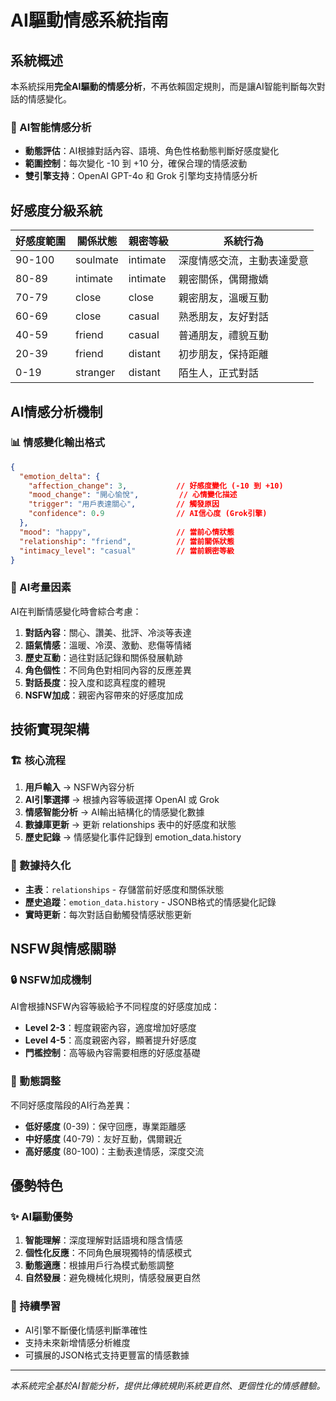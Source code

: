 # AI驅動情感系統指南

## 系統概述

本系統採用**完全AI驅動的情感分析**，不再依賴固定規則，而是讓AI智能判斷每次對話的情感變化。

### 🧠 AI智能情感分析
- **動態評估**：AI根據對話內容、語境、角色性格動態判斷好感度變化
- **範圍控制**：每次變化 -10 到 +10 分，確保合理的情感波動
- **雙引擎支持**：OpenAI GPT-4o 和 Grok 引擎均支持情感分析

## 好感度分級系統

| 好感度範圍 | 關係狀態 | 親密等級 | 系統行為 |
|----------|---------|---------|----------|
| 90-100 | soulmate | intimate | 深度情感交流，主動表達愛意 |
| 80-89 | intimate | intimate | 親密關係，偶爾撒嬌 |
| 70-79 | close | close | 親密朋友，溫暖互動 |
| 60-69 | close | casual | 熟悉朋友，友好對話 |
| 40-59 | friend | casual | 普通朋友，禮貌互動 |
| 20-39 | friend | distant | 初步朋友，保持距離 |
| 0-19 | stranger | distant | 陌生人，正式對話 |

## AI情感分析機制

### 📊 情感變化輸出格式
```json
{
  "emotion_delta": {
    "affection_change": 3,           // 好感度變化 (-10 到 +10)
    "mood_change": "開心愉悅",         // 心情變化描述  
    "trigger": "用戶表達關心",         // 觸發原因
    "confidence": 0.9                // AI信心度 (Grok引擎)
  },
  "mood": "happy",                   // 當前心情狀態
  "relationship": "friend",          // 當前關係狀態
  "intimacy_level": "casual"         // 當前親密等級
}
```

### 🎯 AI考量因素
AI在判斷情感變化時會綜合考慮：

1. **對話內容**：關心、讚美、批評、冷淡等表達
2. **語氣情感**：溫暖、冷漠、激動、悲傷等情緒
3. **歷史互動**：過往對話記錄和關係發展軌跡
4. **角色個性**：不同角色對相同內容的反應差異
5. **對話長度**：投入度和認真程度的體現
6. **NSFW加成**：親密內容帶來的好感度加成

## 技術實現架構

### 🏗️ 核心流程
1. **用戶輸入** → NSFW內容分析
2. **AI引擎選擇** → 根據內容等級選擇 OpenAI 或 Grok
3. **情感智能分析** → AI輸出結構化的情感變化數據
4. **數據庫更新** → 更新 relationships 表中的好感度和狀態
5. **歷史記錄** → 情感變化事件記錄到 emotion_data.history

### 📝 數據持久化
- **主表**：`relationships` - 存儲當前好感度和關係狀態
- **歷史追蹤**：`emotion_data.history` - JSONB格式的情感變化記錄
- **實時更新**：每次對話自動觸發情感狀態更新

## NSFW與情感關聯

### 🔒 NSFW加成機制
AI會根據NSFW內容等級給予不同程度的好感度加成：
- **Level 2-3**：輕度親密內容，適度增加好感度
- **Level 4-5**：高度親密內容，顯著提升好感度
- **門檻控制**：高等級內容需要相應的好感度基礎

### 📱 動態調整
不同好感度階段的AI行為差異：
- **低好感度** (0-39)：保守回應，專業距離感
- **中好感度** (40-79)：友好互動，偶爾親近
- **高好感度** (80-100)：主動表達情感，深度交流

## 優勢特色

### ✨ AI驅動優勢
1. **智能理解**：深度理解對話語境和隱含情感
2. **個性化反應**：不同角色展現獨特的情感模式
3. **動態適應**：根據用戶行為模式動態調整
4. **自然發展**：避免機械化規則，情感發展更自然

### 🔄 持續學習
- AI引擎不斷優化情感判斷準確性
- 支持未來新增情感分析維度
- 可擴展的JSON格式支持更豐富的情感數據

---

*本系統完全基於AI智能分析，提供比傳統規則系統更自然、更個性化的情感體驗。*